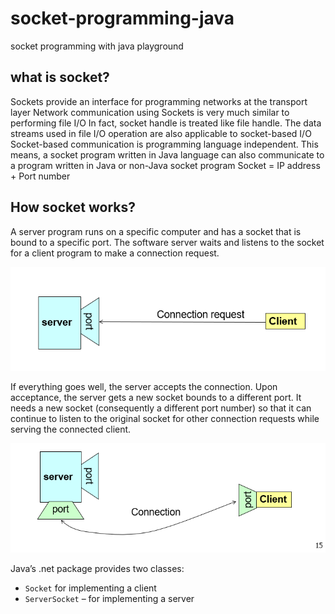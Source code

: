 # socket-programming-java
socket programming with java playground

## what is socket?
Sockets provide an interface for programming networks at the transport layer
Network communication using Sockets is very much similar to performing file I/O
In fact, socket handle is treated like file handle.
The data streams used in file I/O operation are also applicable to socket-based I/O
Socket-based communication is programming language independent.
This means, a socket program written in Java language can also communicate to a program written in Java or non-Java socket program
Socket  = IP address + Port number

## How socket works?
A server program runs on a specific computer and has a socket
that is bound to a specific port. The software
server waits and listens to the socket for a
client program to make a connection request.


![img.png](images/img.png)

If everything goes well, the server accepts the connection.
Upon acceptance, the server gets a new socket bounds
to a different port. 
It needs a new socket (consequently a different port number) so that it can continue to listen to the original socket
for other connection requests while serving the
connected client.

![img_1.png](images/img_1.png)

Java’s .net package provides two classes:
- `Socket` for implementing a client
- `ServerSocket` – for implementing a server



